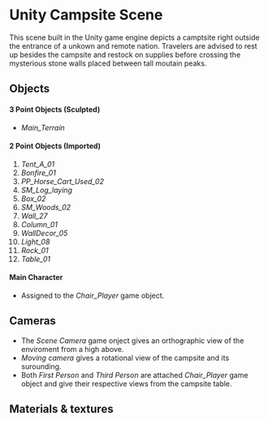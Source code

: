 # Unity Campsite Scene

This scene built in the Unity game engine depicts a camptsite right outside the entrance of a unkown and remote nation. Travelers are advised to rest up besides the campsite and restock on supplies before crossing the mysterious stone walls placed between tall moutain peaks.

## Objects 

#### 3 Point Objects (Sculpted)

- *Main_Terrain*

#### 2 Point Objects (Imported)

1. *Tent_A_01*
2. *Bonfire_01*
3. *PP_Horse_Cart_Used_02*
4. *SM_Log_laying*
5. *Box_02*
6. *SM_Woods_02*
7. *Wall_27*
8. *Column_01*
9. *WallDecor_05*
10. *Light_08*
11. *Rock_01*
12. *Table_01*

#### Main Character

- Assigned to the *Chair_Player* game object.

## Cameras

- The *Scene Camera* game onject gives an orthographic view of the enviroment from a high above.
- *Moving camera* gives a rotational view of the campsite and its surounding.
- Both *First Person* and *Third Person* are attached *Chair_Player* game object and give their respective views from the campsite table.

## Materials & textures


